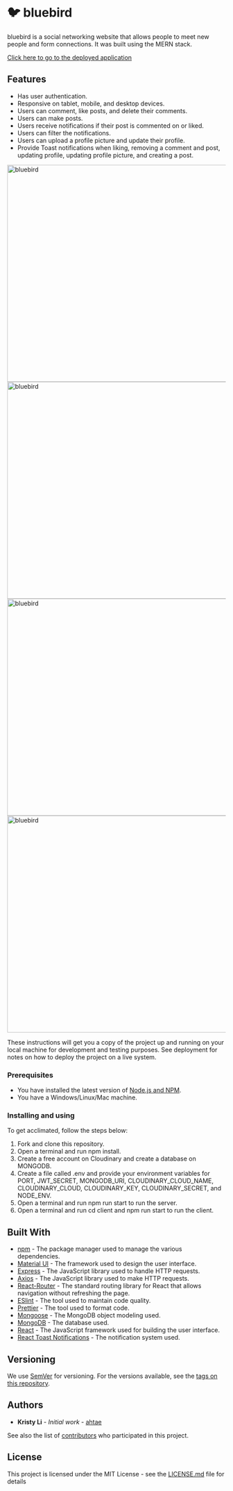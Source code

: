# 🐦 bluebird

bluebird is a social networking website that allows people to meet new people and form connections. It was built using the MERN stack.

[Click here to go to the deployed application](https://thawing-eyrie-72166.herokuapp.com/)

## Features
- Has user authentication.
- Responsive on tablet, mobile, and desktop devices.
- Users can comment, like posts, and delete their comments.
- Users can make posts.
- Users receive notifications if their post is commented on or liked.
- Users can filter the notifications.
- Users can upload a profile picture and update their profile.
- Provide Toast notifications when liking, removing a comment and post, updating profile, updating profile picture, and creating a post.

<img src="./screenshots/1.gif" width="900" height="500" alt="bluebird" />
<img src="./screenshots/2.gif" width="900" height="500" alt="bluebird" />
<img src="./screenshots/3.gif" width="900" height="500" alt="bluebird" />
<img src="./screenshots/4.gif" width="900" height="500" alt="bluebird" />

These instructions will get you a copy of the project up and running on your local machine for development and testing purposes. See deployment for notes on how to deploy the project on a live system.

### Prerequisites

- You have installed the latest version of [Node.js and NPM](https://nodejs.org/en/).
- You have a Windows/Linux/Mac machine.

### Installing and using

To get acclimated, follow the steps below:

1. Fork and clone this repository.
2. Open a terminal and run npm install.
3. Create a free account on Cloudinary and create a database on MONGODB.
3. Create a file called .env and provide your environment variables for PORT, JWT_SECRET, MONGODB_URI, CLOUDINARY_CLOUD_NAME, CLOUDINARY_CLOUD, CLOUDINARY_KEY, CLOUDINARY_SECRET, and NODE_ENV.
4. Open a terminal and run npm run start to run the server.
4. Open a terminal and run cd client and npm run start to run the client.

## Built With

* [npm](https://www.npmjs.com/) - The package manager used to manage the various dependencies.
* [Material UI](https://material-ui.com/) - The framework used to design the user interface.
* [Express](https://expressjs.com/) - The JavaScript library used to handle HTTP requests.
* [Axios](https://github.com/axios/axios) - The JavaScript library used to make HTTP requests.
* [React-Router](https://reacttraining.com/react-router/) - The standard routing library for React that allows navigation without refreshing the page.
* [ESlint](https://eslint.org/) - The tool used to maintain code quality.
* [Prettier](https://prettier.io/) - The tool used to format code.
* [Mongoose](https://mongoosejs.com) - The MongoDB object modeling used.
* [MongoDB](https://www.mongodb.com/) - The database used.
* [React](https://reactjs.org) - The JavaScript framework used for building the user interface.
* [React Toast Notifications](https://github.com/jossmac/react-toast-notifications) - The notification system used.

## Versioning

We use [SemVer](http://semver.org/) for versioning. For the versions available, see the [tags on this repository](https://github.com/ahtae/assemble/tags).

## Authors

* **Kristy Li** - *Initial work* - [ahtae](https://github.com/ahtae)

See also the list of [contributors](https://github.com/ahtae/bluebird/graphs/contributors) who participated in this project.

## License

This project is licensed under the MIT License - see the [LICENSE.md](https://github.com/ahtae/bluebird/blob/master/LICENSE) file for details
